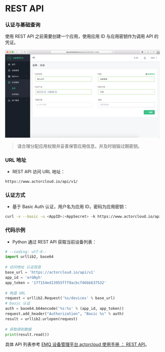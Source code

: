 # REST API

### 认证与基础查询

使用 REST API 之前需要创建一个应用，使用应用 ID 与应用密钥作为调用 API 的凭证。

![](/images/app_create.png)

> 请合理分配应用权限并妥善保管应用信息，并及时销毁过期密钥。

### URL 地址

- REST API 访问 URL 地址：
```bash
https://www.actorcloud.io/api/v1/
```

### 认证方式

- 基于 Basic Auth 认证，用户名为应用 ID，密码为应用密钥：

```bash
curl -v --basic -u <AppID>:<AppSecret> -k https://www.actorcloud.io/api/v1/overview/current_count
```

### 代码示例

- Python 通过 REST API 获取当前设备列表：

```python
# --coding: utf-8--
import urllib2, base64

# 访问地址 认证信息
base_url = 'https://actorcloud.io/api/v1'
app_id = 'erGNyh'
app_token = '177154ed13955fff9acbcf46bb637532'

# 构造 URL
request = urllib2.Request('%s/devices' % base_url)
# basic 认证
auth = base64.b64encode('%s:%s' % (app_id, app_token))
request.add_header("Authorization", "Basic %s" % auth)   
result = urllib2.urlopen(request)

# 获取得到数据
print(result.read())
```

具体 API 列表参考 [EMQ 设备管理平台 actorcloud 使用手册 ： REST API](https://docs.actorcloud.io/rest/rest.html)。

